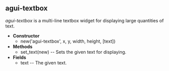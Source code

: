 agui-textbox
------------

_agui-textbox_ is a multi-line textbox widget for displaying large quantities of text.

  * **Constructor**
    * new('agui-textbox', x, y, width, height, [text])
  * **Methods**
    * set_text(new) -- Sets the given text for displaying.
  * **Fields**
    * text -- The given text.
